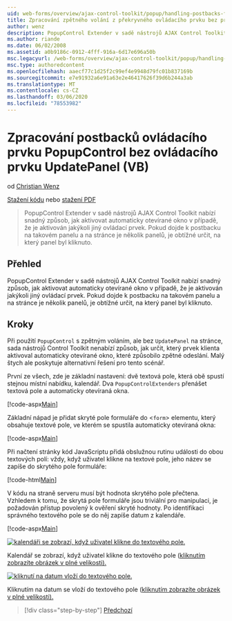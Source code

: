 ```yaml
---
uid: web-forms/overview/ajax-control-toolkit/popup/handling-postbacks-from-a-popup-control-without-an-updatepanel-vb
title: Zpracování zpětného volání z překryvného ovládacího prvku bez prvku UpdatePanel (VB) | Microsoft Docs
author: wenz
description: PopupControl Extender v sadě nástrojů AJAX Control Toolkit nabízí snadný způsob, jak aktivovat automaticky otevírané okno v případě, že je aktivován jakýkoli jiný ovládací prvek. Když dojde k postbacku v Su...
ms.author: riande
ms.date: 06/02/2008
ms.assetid: a0b9186c-0912-4fff-916a-6d17e696a50b
msc.legacyurl: /web-forms/overview/ajax-control-toolkit/popup/handling-postbacks-from-a-popup-control-without-an-updatepanel-vb
msc.type: authoredcontent
ms.openlocfilehash: aaecf77c1d25f2c99ef4e9948d79fc01b837169b
ms.sourcegitcommit: e7e91932a6e91a63e2e46417626f39d6b244a3ab
ms.translationtype: MT
ms.contentlocale: cs-CZ
ms.lasthandoff: 03/06/2020
ms.locfileid: "78553982"
---
```

# <a name="handling-postbacks-from-a-popup-control-without-an-updatepanel-vb"></a>Zpracování postbacků ovládacího prvku PopupControl bez ovládacího prvku UpdatePanel (VB)

od [Christian Wenz](https://github.com/wenz)

[Stažení kódu](https://download.microsoft.com/download/9/3/f/93f8daea-bebd-4821-833b-95205389c7d0/PopupControl3.vb.zip) nebo [stažení PDF](https://download.microsoft.com/download/2/d/c/2dc10e34-6983-41d4-9c08-f78f5387d32b/popupcontrol3VB.pdf)

> PopupControl Extender v sadě nástrojů AJAX Control Toolkit nabízí snadný způsob, jak aktivovat automaticky otevírané okno v případě, že je aktivován jakýkoli jiný ovládací prvek. Pokud dojde k postbacku na takovém panelu a na stránce je několik panelů, je obtížné určit, na který panel byl kliknuto.

## <a name="overview"></a>Přehled

PopupControl Extender v sadě nástrojů AJAX Control Toolkit nabízí snadný způsob, jak aktivovat automaticky otevírané okno v případě, že je aktivován jakýkoli jiný ovládací prvek. Pokud dojde k postbacku na takovém panelu a na stránce je několik panelů, je obtížné určit, na který panel byl kliknuto.

## <a name="steps"></a>Kroky

Při použití `PopupControl` s zpětným voláním, ale bez `UpdatePanel` na stránce, sada nástrojů Control Toolkit nenabízí způsob, jak určit, který prvek klienta aktivoval automaticky otevírané okno, které způsobilo zpětné odeslání. Malý štych ale poskytuje alternativní řešení pro tento scénář.

První ze všech, zde je základní nastavení: dvě textová pole, která obě spustí stejnou místní nabídku, kalendář. Dva `PopupControlExtenders` přenášet textová pole a automaticky otevíraná okna.

[!code-aspx[Main](handling-postbacks-from-a-popup-control-without-an-updatepanel-vb/samples/sample1.aspx)]

Základní nápad je přidat skryté pole formuláře do &lt;`form`&gt; elementu, který obsahuje textové pole, ve kterém se spustila automaticky otevíraná okna:

[!code-aspx[Main](handling-postbacks-from-a-popup-control-without-an-updatepanel-vb/samples/sample2.aspx)]

Při načtení stránky kód JavaScriptu přidá obslužnou rutinu události do obou textových polí: vždy, když uživatel klikne na textové pole, jeho název se zapíše do skrytého pole formuláře:

[!code-html[Main](handling-postbacks-from-a-popup-control-without-an-updatepanel-vb/samples/sample3.html)]

V kódu na straně serveru musí být hodnota skrytého pole přečtena. Vzhledem k tomu, že skrytá pole formuláře jsou triviální pro manipulaci, je požadován přístup povolený k ověření skryté hodnoty. Po identifikaci správného textového pole se do něj zapíše datum z kalendáře.

[!code-aspx[Main](handling-postbacks-from-a-popup-control-without-an-updatepanel-vb/samples/sample4.aspx)]

[![kalendáři se zobrazí, když uživatel klikne do textového pole.](handling-postbacks-from-a-popup-control-without-an-updatepanel-vb/_static/image2.png)](handling-postbacks-from-a-popup-control-without-an-updatepanel-vb/_static/image1.png)

Kalendář se zobrazí, když uživatel klikne do textového pole ([kliknutím zobrazíte obrázek v plné velikosti).](handling-postbacks-from-a-popup-control-without-an-updatepanel-vb/_static/image3.png)

[![kliknutí na datum vloží do textového pole.](handling-postbacks-from-a-popup-control-without-an-updatepanel-vb/_static/image5.png)](handling-postbacks-from-a-popup-control-without-an-updatepanel-vb/_static/image4.png)

Kliknutím na datum se vloží do textového pole ([kliknutím zobrazíte obrázek v plné velikosti).](handling-postbacks-from-a-popup-control-without-an-updatepanel-vb/_static/image6.png)

> [!div class="step-by-step"]
> [Předchozí](handling-postbacks-from-a-popup-control-with-an-updatepanel-vb.md)
